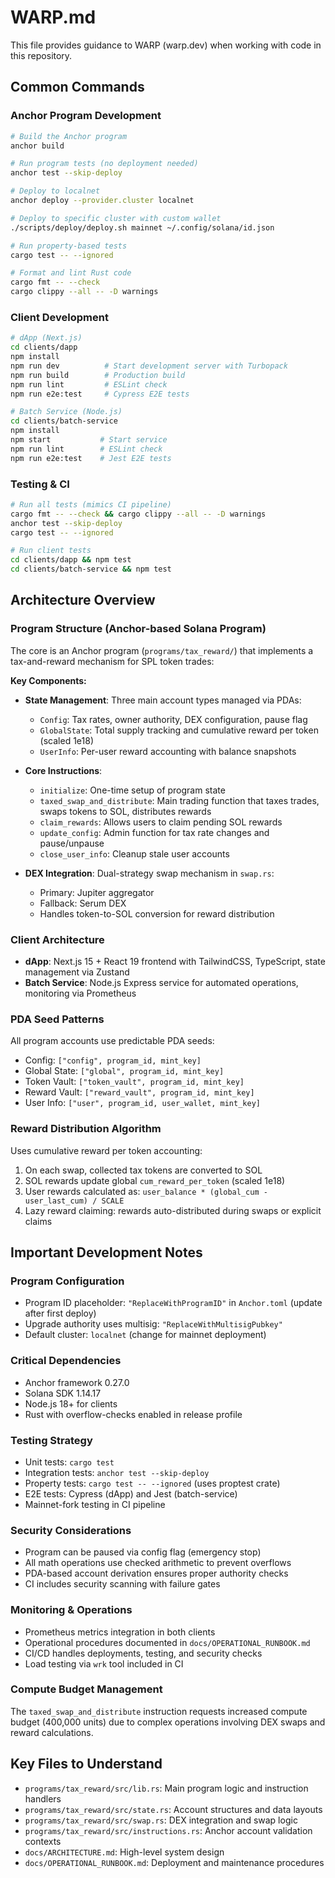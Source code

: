 # WARP.md

This file provides guidance to WARP (warp.dev) when working with code in this repository.

## Common Commands

### Anchor Program Development
```bash
# Build the Anchor program
anchor build

# Run program tests (no deployment needed)
anchor test --skip-deploy

# Deploy to localnet
anchor deploy --provider.cluster localnet

# Deploy to specific cluster with custom wallet
./scripts/deploy/deploy.sh mainnet ~/.config/solana/id.json

# Run property-based tests
cargo test -- --ignored

# Format and lint Rust code
cargo fmt -- --check
cargo clippy --all -- -D warnings
```

### Client Development
```bash
# dApp (Next.js)
cd clients/dapp
npm install
npm run dev          # Start development server with Turbopack
npm run build        # Production build
npm run lint         # ESLint check
npm run e2e:test     # Cypress E2E tests

# Batch Service (Node.js)
cd clients/batch-service
npm install
npm start           # Start service
npm run lint        # ESLint check
npm run e2e:test    # Jest E2E tests
```

### Testing & CI
```bash
# Run all tests (mimics CI pipeline)
cargo fmt -- --check && cargo clippy --all -- -D warnings
anchor test --skip-deploy
cargo test -- --ignored

# Run client tests
cd clients/dapp && npm test
cd clients/batch-service && npm test
```

## Architecture Overview

### Program Structure (Anchor-based Solana Program)
The core is an Anchor program (`programs/tax_reward/`) that implements a tax-and-reward mechanism for SPL token trades:

**Key Components:**
- **State Management**: Three main account types managed via PDAs:
  - `Config`: Tax rates, owner authority, DEX configuration, pause flag
  - `GlobalState`: Total supply tracking and cumulative reward per token (scaled 1e18)
  - `UserInfo`: Per-user reward accounting with balance snapshots
  
- **Core Instructions**:
  - `initialize`: One-time setup of program state
  - `taxed_swap_and_distribute`: Main trading function that taxes trades, swaps tokens to SOL, distributes rewards
  - `claim_rewards`: Allows users to claim pending SOL rewards
  - `update_config`: Admin function for tax rate changes and pause/unpause
  - `close_user_info`: Cleanup stale user accounts

- **DEX Integration**: Dual-strategy swap mechanism in `swap.rs`:
  - Primary: Jupiter aggregator 
  - Fallback: Serum DEX
  - Handles token-to-SOL conversion for reward distribution

### Client Architecture
- **dApp**: Next.js 15 + React 19 frontend with TailwindCSS, TypeScript, state management via Zustand
- **Batch Service**: Node.js Express service for automated operations, monitoring via Prometheus

### PDA Seed Patterns
All program accounts use predictable PDA seeds:
- Config: `["config", program_id, mint_key]`
- Global State: `["global", program_id, mint_key]`  
- Token Vault: `["token_vault", program_id, mint_key]`
- Reward Vault: `["reward_vault", program_id, mint_key]`
- User Info: `["user", program_id, user_wallet, mint_key]`

### Reward Distribution Algorithm
Uses cumulative reward per token accounting:
1. On each swap, collected tax tokens are converted to SOL
2. SOL rewards update global `cum_reward_per_token` (scaled 1e18)
3. User rewards calculated as: `user_balance * (global_cum - user_last_cum) / SCALE`
4. Lazy reward claiming: rewards auto-distributed during swaps or explicit claims

## Important Development Notes

### Program Configuration
- Program ID placeholder: `"ReplaceWithProgramID"` in `Anchor.toml` (update after first deploy)
- Upgrade authority uses multisig: `"ReplaceWithMultisigPubkey"`
- Default cluster: `localnet` (change for mainnet deployment)

### Critical Dependencies
- Anchor framework 0.27.0
- Solana SDK 1.14.17
- Node.js 18+ for clients
- Rust with overflow-checks enabled in release profile

### Testing Strategy
- Unit tests: `cargo test`
- Integration tests: `anchor test --skip-deploy`
- Property tests: `cargo test -- --ignored` (uses proptest crate)
- E2E tests: Cypress (dApp) and Jest (batch-service)
- Mainnet-fork testing in CI pipeline

### Security Considerations
- Program can be paused via config flag (emergency stop)
- All math operations use checked arithmetic to prevent overflows
- PDA-based account derivation ensures proper authority checks
- CI includes security scanning with failure gates

### Monitoring & Operations
- Prometheus metrics integration in both clients
- Operational procedures documented in `docs/OPERATIONAL_RUNBOOK.md`
- CI/CD handles deployments, testing, and security checks
- Load testing via `wrk` tool included in CI

### Compute Budget Management
The `taxed_swap_and_distribute` instruction requests increased compute budget (400,000 units) due to complex operations involving DEX swaps and reward calculations.

## Key Files to Understand
- `programs/tax_reward/src/lib.rs`: Main program logic and instruction handlers
- `programs/tax_reward/src/state.rs`: Account structures and data layouts  
- `programs/tax_reward/src/swap.rs`: DEX integration and swap logic
- `programs/tax_reward/src/instructions.rs`: Anchor account validation contexts
- `docs/ARCHITECTURE.md`: High-level system design
- `docs/OPERATIONAL_RUNBOOK.md`: Deployment and maintenance procedures
